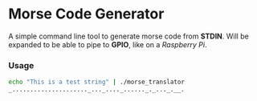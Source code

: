 # **Morse Code Generator**

A simple command line tool to generate morse code from **STDIN**.
Will be expanded to be able to pipe to **GPIO**, like on a
_Raspberry Pi_.

### Usage
```bash
echo "This is a test string" | ./morse_translator
_....................._..._...._......_._..._.__.
```
